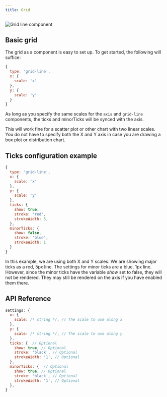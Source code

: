 ```yaml
---
title: Grid
---
```



![Grid line component](/img/grid-line-comp.png)

## Basic grid

The grid as a component is easy to set up. To get started, the following will suffice:

```js
{
  type: 'grid-line',
  x: {
    scale: 'x'
  },
  y: {
    scale: 'y'
  }
}
```

As long as you specify the same scales for the `axis` and `grid-line` components, the ticks and minorTicks will be synced with the axis.

This will work fine for a scatter plot or other chart with two linear scales.
You do not have to specify both the X and Y axis in case you are drawing a box plot or distribution chart.

## Ticks configuration example

```js
{
  type: 'grid-line',
  x: {
    scale: 'x'
  },
  y: {
    scale: 'y'
  },
  ticks: {
    show: true,
    stroke: 'red',
    strokeWidth: 5,
  },
  minorTicks: {
    show: false,
    stroke: 'blue',
    strokeWidth: 1
  }
}
```

In this example, we are using both X and Y scales. We are showing major ticks as a red, 5px line. The settings for minor ticks are a blue, 1px line.
However, since the minor ticks have the variable *show* set to false, they will not be rendered. They may still be rendered on the axis if you have enabled them there.

## API Reference

```js
settings: {
  x: { 
    scale: /* string */, // The scale to use along x
  },
  y: { 
    scale: /* string */, // The scale to use along y
  },
  ticks: {  // Optional
    show: true, // Optional
    stroke: 'black', // Optional
    strokeWidth: '1', // Optional
  },
  minorTicks: {  // Optional
    show: true, // Optional
    stroke: 'black', // Optional
    strokeWidth: '1', // Optional
  },
}
```

